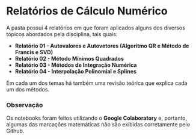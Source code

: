 # Relatórios de Cálculo Numérico

A pasta possui 4 relatórios em que foram aplicados alguns dos diversos tópicos abordados pela disciplina, tais quais:

- **Relatório 01 - Autovalores e Autovetores (Algoritmo QR e Método de Francis e SVD)**
- **Relatório 02 - Método Mínimos Quadrados**
- **Relatório 03 - Métodos de Integração Numérica**
- **Relatório 04 - Interpolação Polinomial e Splines**

Em cada um dos temas há também uma revisão teórica que explica cada um dos métodos.

### Observação

Os notebooks foram feitos utilizando o **Google Colaboratory** e, portanto, algumas das marcações matemáticas não são exibidas corretamente pelo Github.
